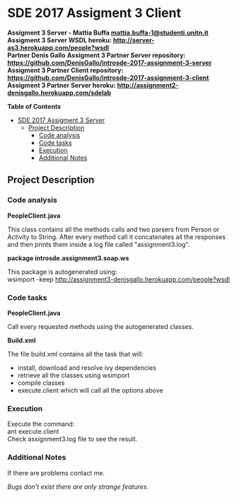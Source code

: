 # SDE 2017 Assigment 3 Client 


**Assigment 3 Server - Mattia Buffa mattia.buffa-1@studenti.unitn.it**  
**Assigment 3 Server WSDL heroku: http://server-as3.herokuapp.com/people?wsdl**  
**Partner Denis Gallo**
**Assigment 3 Partner Server repository: https://github.com/DenisGallo/introsde-2017-assignment-3-server**  
**Assigment 3 Partner Client repository: https://github.com/DenisGallo/introsde-2017-assignment-3-client**  
**Assigment 3 Partner Server heroku: http://assignment2-denisgallo.herokuapp.com/sdelab**  

**Table of Contents**

- [SDE 2017 Assigment 3 Server](#sde-2017-assigment-3-Server)
	- [Project Description](#project-description)
		- [Code analysis](#code-analysis)
		- [Code tasks](#code-tasks)
		- [Execution](#execution)
		- [Additional Notes](#additional-notes)

## Project Description

### Code analysis

**PeopleClient.java**

This class contains all the methods calls and two parsers from Person or Activity to String. 
After every method call it concatenates all the responses and then prints them inside a log file called "assignment3.log". 

**package introsde.assignment3.soap.ws**

This package is autogenerated using:  
wsimport -keep http://assignment3-denisgallo.herokuapp.com/people?wsdl

### Code tasks

**PeopleClient.java**

Call every requested methods using the autogenerated classes.

**Build.xml**

The file build.xml contains all the task that will:  
- install, download and resolve ivy dependencies  
- retrieve all the classes using wsimport  
- compile classes  
- execute.client which will call all the options above 
	
### Execution

Execute the command:  
ant execute.client  
Check assignment3.log file to see the result.

### Additional Notes

If there are problems contact me. 
  
*Bugs don't exist there are only strange features.*
